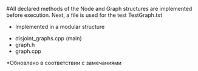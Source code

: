 #All declared methods of the Node and Graph structures are implemented before execution.
Next, a file is used for the test TestGraph.txt

* Implemented in a modular structure
- disjoint_graphs.cpp (main)
- graph.h
- graph.cpp

*Обновлено в соответствии с замечаниями
